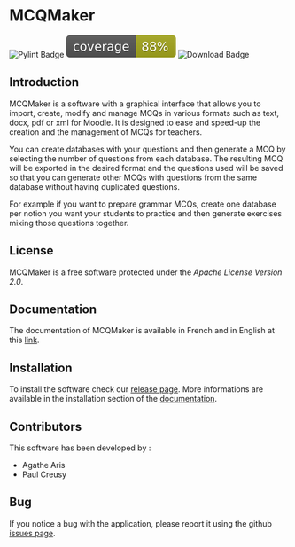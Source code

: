 <!-- 
export_on_save:
    puppeteer: ["pdf"]
-->
# MCQMaker

![Pylint Badge](https://github.com/PaulCreusy/mcqmaker/actions/workflows/pylint.yml/badge.svg)
![Pytest coverage](https://raw.githubusercontent.com/PaulCreusy/mcqmaker/coverage-badge/coverage.svg?raw=true)
![Download Badge](https://img.shields.io/github/downloads/PaulCreusy/mcqmaker/total.svg)

## Introduction

MCQMaker is a software with a graphical interface that allows you to import, create, modify and manage MCQs in various formats such as text, docx, pdf or xml for Moodle. It is designed to ease and speed-up the creation and the management of MCQs for teachers.

You can create databases with your questions and then generate a MCQ by selecting the number of questions from each database. The resulting MCQ will be exported in the desired format and the questions used will be saved so that you can generate other MCQs with questions from the same database without having duplicated questions.

For example if you want to prepare grammar MCQs, create one database per notion you want your students to practice and then generate exercises mixing those questions together.

## License

MCQMaker is a free software protected under the *Apache License Version 2.0*.

## Documentation

The documentation of MCQMaker is available in French and in English at this [link](https://github.com/PaulCreusy/mcqmaker/wiki).

## Installation

To install the software check our [release page](https://github.com/PaulCreusy/mcqmaker/releases). More informations are available in the installation section of the [documentation](https://github.com/PaulCreusy/mcqmaker/wiki). 

## Contributors

This software has been developed by :

- Agathe Aris
- Paul Creusy

## Bug

If you notice a bug with the application, please report it using the github [issues page](https://github.com/PaulCreusy/mcqmaker/issues).
